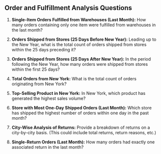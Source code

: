 ## Order and Fulfillment Analysis Questions

1. **Single-Item Orders Fulfilled from Warehouses (Last Month):**  How many orders containing only one item were fulfilled from warehouses in the last month?

2. **Orders Shipped from Stores (25 Days Before New Year):** Leading up to the New Year, what is the total count of orders shipped from stores within the 25 days preceding it?

3. **Orders Shipped from Stores (25 Days After New Year):** In the period following the New Year, how many orders were shipped from stores within the first 25 days?

4. **Total Orders from New York:** What is the total count of orders originating from New York?

5. **Top-Selling Product in New York:** In New York, which product has generated the highest sales volume?

6. **Store with Most One-Day Shipped Orders (Last Month):** Which store has shipped the highest number of orders within one day in the past month?

7. **City-Wise Analysis of Returns:** Provide a breakdown of returns on a city-by-city basis. (This could include total returns, return reasons, etc.)

8. **Single-Return Orders (Last Month):** How many orders had exactly one associated return in the last month? 
